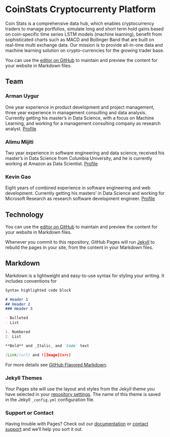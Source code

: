 # CoinStats Cryptocurrenty Platform

Coin Stats is a comprehensive data hub, which enables cryptocurrency traders to manage portfolios, simulate long and short term hold gains based on coin-specific time series LSTM models (machine learning), benefit from sophisticated charts such as MACD and Bollinger Band that are built on real-time multi exchange data. Our mission is to provide all-in-one data and machine learning solution on crypto-currencies for the growing trader base.


You can use the [editor on GitHub](https://github.com/kashkalik/coinstats/edit/master/index.md) to maintain and preview the content for your website in Markdown files.

## Team 

### Arman Uygur
One year experience in product development and project management, three year experience in management consulting and data analysis. Currently getting his master’s in Data Science, with a focus on Machine Learning, and working for a management consulting company as research analyst.
[Profile](https://www.linkedin.com/in/armanuygur/) 

### Alimu Mijiti
Two year experience in software engineering and data science, received his master’s in Data Science from Columbia University, and he is currently working at Amazon as Data Scientist.
[Profile](https://www.linkedin.com/in/alimu-mijiti-54934ba3/)

### Kevin Gao
Eight years of combined experience in software engineering and web development. Currently getting his masters’ in Data Science and working for Microsoft Research as research software development engineer. 
[Profile](https://www.linkedin.com/in/kevinleogao/)


## Technology 



You can use the [editor on GitHub](https://github.com/kashkalik/coinstats/edit/master/index.md) to maintain and preview the content for your website in Markdown files.

Whenever you commit to this repository, GitHub Pages will run [Jekyll](https://jekyllrb.com/) to rebuild the pages in your site, from the content in your Markdown files.

## Markdown

Markdown is a lightweight and easy-to-use syntax for styling your writing. It includes conventions for

```markdown
Syntax highlighted code block

# Header 1
## Header 2
### Header 3

- Bulleted
- List

1. Numbered
2. List

**Bold** and _Italic_ and `Code` text

[Link](url) and ![Image](src)
```

For more details see [GitHub Flavored Markdown](https://guides.github.com/features/mastering-markdown/).

### Jekyll Themes

Your Pages site will use the layout and styles from the Jekyll theme you have selected in your [repository settings](https://github.com/kashkalik/coinstats/settings). The name of this theme is saved in the Jekyll `_config.yml` configuration file.

### Support or Contact

Having trouble with Pages? Check out our [documentation](https://help.github.com/categories/github-pages-basics/) or [contact support](https://github.com/contact) and we’ll help you sort it out.
